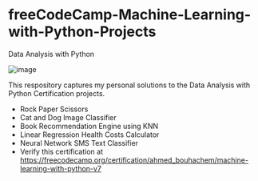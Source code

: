 # freeCodeCamp-Machine-Learning-with-Python-Projects
Data Analysis with Python

![image](https://user-images.githubusercontent.com/61451186/229383046-21fd390f-891e-4100-8ce2-c75f7bdffd98.png)

This respository captures my personal solutions to the Data Analysis with Python Certification projects.
* Rock Paper Scissors
* Cat and Dog Image Classifier
* Book Recommendation Engine using KNN
* Linear Regression Health Costs Calculator
* Neural Network SMS Text Classifier
* Verify this certification at https://freecodecamp.org/certification/ahmed_bouhachem/machine-learning-with-python-v7
